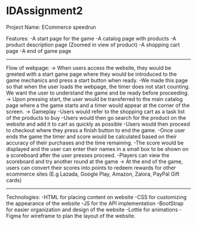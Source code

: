 # IDAssignment2
Project Name:
ECommerce speedrun

Features:
-A start page for the game
-A catalog page with products
-A product description page (Zoomed in view of product)
-A shopping cart page
-A end of game page

---

Flow of webpage:
-> When users access the website, they would be greeted with a start game page where they would be introduced to the game mechanics and press a start button when ready.
  -We made this page so that when the user loads the webpage, the timer does not start counting. We want the user to understand the game and be ready before proceeding.
-> Upon pressing start, the user would be transferred to the main catalog page where a the game starts and a timer would appear at the corner of the screen.
-> Gameplay
  -Users would refer to the shopping cart as a task list of the products to buy
  -Users would then go search for the product on the website and add it to cart as quickly as possible
  -Users would then proceed to checkout where they press a finish button to end the game.
  -Once user ends the game the timer and score would be calculated based on their accuracy of their purchases and the time remaining.
  -The score would be displayed and the user can enter their names in a small box to be shown on a scoreboard after the user presses proceed.
  -Players can view the scoreboard and try another round at the game
-> At the end of the game, users can convert their scores into points to redeem rewards for other ecommerce sites (E.g Lazada, Google Play, Amazon, Zalora, PayPal Gift cards)
 
---

Technologies:
-HTML for placing content on website
-CSS for customizing the appearance of the website
-JS for the API implementation
-BootStrap for easier organization and design of the website
-Lottie for animations
-Figma for wireframe to plan the layout of the website.
